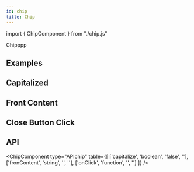 ```yaml
---
id: chip
title: Chip
---
```


import { ChipComponent } from "./chip.js"

<p>Chipppp</p>

## Examples

<ChipComponent type="example" />

## Capitalized

<ChipComponent type="capitalize" />

## Front Content

<ChipComponent type="frontContent" />

## Close Button Click

<ChipComponent type="onClick" />

## API

<ChipComponent type="APIchip" table={[
    ['capitalize', 'boolean', 'false', ''],
    ['fronContent', 'string', '', ''],
    ['onClick', 'function', '', '']
]} />